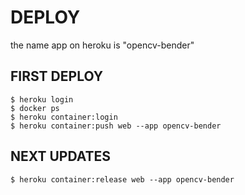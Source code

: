 # DEPLOY
the name app on heroku is "opencv-bender"

## FIRST DEPLOY
```
$ heroku login
$ docker ps
$ heroku container:login
$ heroku container:push web --app opencv-bender
```

## NEXT UPDATES

```
$ heroku container:release web --app opencv-bender
```